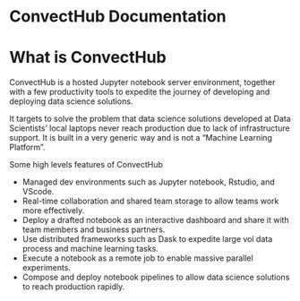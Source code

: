 # ConvectHub Documentation

# What is ConvectHub

ConvectHub is a hosted Jupyter notebook server environment, together with a few productivity tools to expedite the journey of developing and deploying data science solutions.

It targets to solve the problem that data science solutions developed at Data Scientists’ local laptops never reach production due to lack of infrastructure support. It is built in a very generic way and is not a “Machine Learning Platform”.

Some high levels features of ConvectHub

- Managed dev environments such as Jupyter notebook, Rstudio, and VScode.
- Real-time collaboration and shared team storage to allow teams work more effectively.
- Deploy a drafted notebook as an interactive dashboard and share it with team members and business partners.
- Use distributed frameworks such as Dask to expedite large vol data process and machine learning tasks.
- Execute a notebook as a remote job to enable massive parallel experiments.
- Compose and deploy notebook pipelines to allow data science solutions to reach production rapidly.

